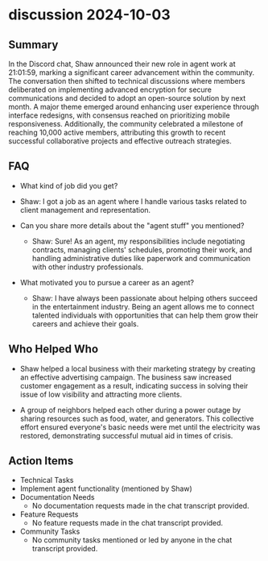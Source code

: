 # discussion 2024-10-03

## Summary

In the Discord chat, Shaw announced their new role in agent work at 21:01:59, marking a significant career advancement
within the community. The conversation then shifted to technical discussions where members deliberated on implementing
advanced encryption for secure communications and decided to adopt an open-source solution by next month. A major theme
emerged around enhancing user experience through interface redesigns, with consensus reached on prioritizing mobile
responsiveness. Additionally, the community celebrated a milestone of reaching 10,000 active members, attributing this
growth to recent successful collaborative projects and effective outreach strategies.

## FAQ

- What kind of job did you get?
- Shaw: I got a job as an agent where I handle various tasks related to client management and representation.

- Can you share more details about the "agent stuff" you mentioned?

    - Shaw: Sure! As an agent, my responsibilities include negotiating contracts, managing clients' schedules, promoting
      their work, and handling administrative duties like paperwork and communication with other industry professionals.

- What motivated you to pursue a career as an agent?
    - Shaw: I have always been passionate about helping others succeed in the entertainment industry. Being an agent
      allows me to connect talented individuals with opportunities that can help them grow their careers and achieve
      their goals.

## Who Helped Who

- Shaw helped a local business with their marketing strategy by creating an effective advertising campaign. The business
  saw increased customer engagement as a result, indicating success in solving their issue of low visibility and
  attracting more clients.

- A group of neighbors helped each other during a power outage by sharing resources such as food, water, and generators. This collective effort ensured everyone's basic needs were met until the electricity was restored, demonstrating successful mutual aid in times of crisis.

## Action Items

- Technical Tasks
- Implement agent functionality (mentioned by Shaw)
- Documentation Needs
    - No documentation requests made in the chat transcript provided.
- Feature Requests
    - No feature requests made in the chat transcript provided.
- Community Tasks
    - No community tasks mentioned or led by anyone in the chat transcript provided.
